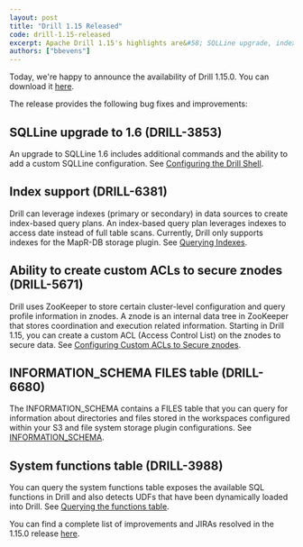```yaml
---
layout: post
title: "Drill 1.15 Released"
code: drill-1.15-released
excerpt: Apache Drill 1.15's highlights are&#58; SQLLine upgrade, index support, ability to secure znodes with custom ACLs, INFORMATION_SCHEMA files table, systemfunctions table, and more.
authors: ["bbevens"]
---
```


Today, we're happy to announce the availability of Drill 1.15.0. You can download it [here](https://drill.apache.org/download/).

The release provides the following bug fixes and improvements:

## SQLLine upgrade to 1.6 (DRILL-3853)
An upgrade to SQLLine 1.6 includes additional commands and the ability to add a custom SQLLine configuration. See [Configuring the Drill Shell]({{site.baseurl}}/docs/configuring-the-drill-shell/).


## Index support (DRILL-6381)  
Drill can leverage indexes (primary or secondary) in data sources to create index-based query plans. An index-based query plan leverages indexes to access date instead of full table scans. Currently, Drill only supports indexes for the MapR-DB storage plugin. See [Querying Indexes]({{site.baseurl}}/docs/querying-indexes/).


## Ability to create custom ACLs to secure znodes (DRILL-5671)  
Drill uses ZooKeeper to store certain cluster-level configuration and query profile information in znodes. A znode is an internal data tree in ZooKeeper that stores coordination and execution related information. Starting in Drill 1.15, you can create a custom ACL (Access Control List) on the znodes to secure data. See [Configuring Custom ACLs to Secure znodes]({{site.baseurl}}/docs/configuring-custom-acls-to-secure-znodes/).


## INFORMATION_SCHEMA FILES table (DRILL-6680)
The INFORMATION_SCHEMA contains a FILES table that you can query for information about directories and files stored in the workspaces configured within your S3 and file system storage plugin configurations. See [INFORMATION_SCHEMA](https://drill.apache.org/docs/querying-the-information-schema/#files). 

## System functions table (DRILL-3988)  
You can query the system functions table exposes the available SQL functions in Drill and also detects UDFs that have been dynamically loaded into Drill. See [Querying the functions table](https://drill.apache.org/docs/querying-system-tables/#querying-the-functions-table).  
  
   

 
You can find a complete list of improvements and JIRAs resolved in the 1.15.0 release [here]({{site.baseurl}}/docs/apache-drill-1-15-0-release-notes/).

